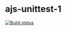 # ajs-unittest-1

[![Build status](https://ci.appveyor.com/api/projects/status/hf83c2a22s1chc39?svg=true)](https://ci.appveyor.com/project/ADeoZ/ajs-unittest-1)
